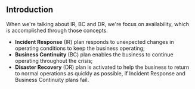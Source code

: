 ## Introduction

When we're talking about IR, BC and DR, we're focus on availability, which is accomplished through those concepts.

* **Incident Response** (IR) plan responds to unexpected changes in operating conditions to keep the business operating; 
* **Business Continuity** (BC) plan enables the business to continue operating throughout the crisis; 
* **Disaster Recovery** (DR) plan is activated to help the business to return to normal operations as quickly as possible, if Incident Response and Business Continuity plans fail.